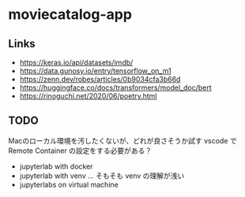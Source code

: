 # moviecatalog-app

## Links
- https://keras.io/api/datasets/imdb/
- https://data.gunosy.io/entry/tensorflow_on_m1
- https://zenn.dev/robes/articles/0b9034cfa3b66d
- https://huggingface.co/docs/transformers/model_doc/bert
- https://rinoguchi.net/2020/06/poetry.html

## TODO
Macのローカル環境を汚したくないが、どれが良さそうか試す
vscode で Remote Container の設定をする必要がある？

- jupyterlab with docker
- jupyterlab with venv ... そもそも venv の理解が浅い
- jupyterlabs on virtual machine

